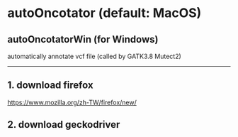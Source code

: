 # autoOncotator (default: MacOS)
## autoOncotatorWin (for Windows)
automatically annotate vcf file (called by GATK3.8 Mutect2)

- - -
## 1. download firefox
https://www.mozilla.org/zh-TW/firefox/new/

## 2. download geckodriver
